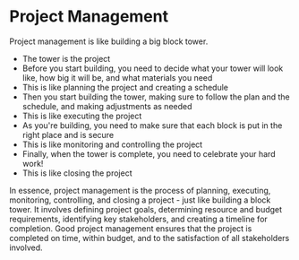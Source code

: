 # Project Management

Project management is like building a big block tower.
 
* The tower is the project
* Before you start building, you need to decide what your tower will look like, how big it will be, and what materials you need
* This is like planning the project and creating a schedule
* Then you start building the tower, making sure to follow the plan and the schedule, and making adjustments as needed
* This is like executing the project
* As you're building, you need to make sure that each block is put in the right place and is secure
* This is like monitoring and controlling the project
* Finally, when the tower is complete, you need to celebrate your hard work!
* This is like closing the project

In essence, project management is the process of planning, executing, monitoring, controlling, and closing a project - just like building a block tower. It involves defining project goals, determining resource and budget requirements, identifying key stakeholders, and creating a timeline for completion. Good project management ensures that the project is completed on time, within budget, and to the satisfaction of all stakeholders involved.
